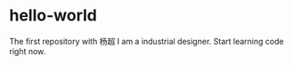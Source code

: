 # hello-world
The first repository with 杨超
I am a industrial designer.
Start learning code right now.
